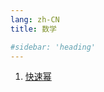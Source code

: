 ```yaml
---
lang: zh-CN
title: 数学

#sidebar: 'heading'
---
```


1. [快速幂](binary-exponentiation/binary-exponentiation.md)
